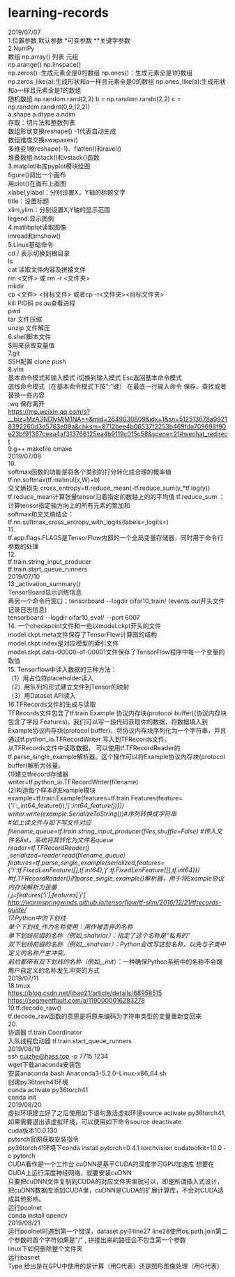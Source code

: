 # learning-records  
2019/07/07  
1.位置参数 默认参数 *可变参数 **关键字参数  
2.NumPy  
数组 np.array() 列表 元组   
np.arange() np.linspace()  
np.zeros() :生成元素全是0的数组 np.ones()：生成元素全是1的数组 np.zeros_like(a):生成形状和a一样且元素全是0的数组 np.ones_like(a):生成形状和a一样且元素全是1的数组  
随机数组 np.random.rand(2,2)   b = np.random.randn(2,2)   c = np.random.randint(0,9,(2,2))  
a.shape   a.dtype   a.ndim  
存取：切片法和整数列表  
数组形状变换reshape() -1代表自动生成  
数组维度交换swapaxes()  
多维变1维reshape(-1)、flatten()和ravel()  
堆叠数组:hstack()和vstack()函数  
3.matplotlib库pyplot模块绘图  
figure()调出一个画布  
用plot()在画布上画图  
xlabel,ylabel：分别设置X，Y轴的标题文字  
title：设置标题  
xlim,ylim：分别设置X,Y轴的显示范围  
legend:显示图例  
4.matlibplot读取图像  
imread和imshow()  
5.Linux基础命令  
cd / 表示切换到根目录  
ls  
cat 读取文件内容及拼接文件  
rm <文件> 或 rm -r <文件夹>  
mkdir  
cp <文件> <目标文件> 或者cp -r<文件夹><目标文件夹>  
kill PID码 ps au查看进程  
pwd  
tar 文件压缩  
unzip 文件解压  
6.shell脚本文件  
$用来获取变量值  
7.git  
SSH配置 clone push  
8.vim  
基本命令模式和输入模式    i切换到输入模式    Esc返回基本命令模式  
底线命令模式（在基本命令模式下按":"键）  在最底一行输入命令  保存、查找或者替换一些内容  
:wq 保存离开  
https://mp.weixin.qq.com/s?__biz=MzA3NDIyMjM1NA==&mid=2649030809&idx=1&sn=512513678a99218392260d3d5763e09a&chksm=8712bee4b06537f2253b469fda709698f90e23bf91387ceea4af313766125ea4b9119c015c58&scene=21#wechat_redirect  
9.g++ makefile cmake  
2019/07/08  
10.  
softmax函数的功能是将各个类别的打分转化成合理的概率值 tf.nn.softmax(tf.matmul(x,W)+b)  
交叉熵损失 cross_entropy=tf.reduce_mean(-tf.reduce_sum(y_*tf.log(y))   
tf.reduce_mean计算张量tensor沿着指定的数轴上的的平均值   tf.reduce_sum ：计算tensor指定轴方向上的所有元素的累加和  
softmax和交叉熵结合：tf.nn.softmax_cross_entropy_with_logits(labels=,logits=)  
11.  
tf.app.flags.FLAGS是TensorFlow内部的一个全局变量存储器，同时用于命令行参数的处理  
12.  
tf.train.string_input_producer  
tf.train.start_queue_runners  
2019/07/10  
13._activation_summary()  
TensorBoard显示训练信息  
再另一个命令行窗口：tensorboard --logdir cifar10_train/ (events.out开头文件记录日志信息)  
tensorboard --logdir cifar10_eval/ --port 6007  
14. 一个checkpoint文件和一些以model.ckpt开头的文件  
model.ckpt.meta文件保存了TensorFlow计算图的结构  
model.ckpt.index是对应模型的索引文件  
model.ckpt.data-00000-of-00001文件保存了TensorFlow程序中每一个变量的取值  
15. Tensorflow中读入数据的三种方法：  
（1）用占位符placeholder读入  
（2）用队列的形式建立文件到Tensor的映射  
（3）用Dataset API读入  
16.TFRecords文件的生成与读取  
TFRecords文件包含了tf.train.Example 协议内存块(protocol buffer)(协议内存块包含了字段 Features)。我们可以写一段代码获取你的数据，将数据填入到Example协议内存块(protocol buffer)，将协议内存块序列化为一个字符串，并且通过tf.python_io.TFRecordWriter 写入到TFRecords文件。  
从TFRecords文件中读取数据， 可以使用tf.TFRecordReader的tf.parse_single_example解析器。这个操作可以将Example协议内存块(protocol buffer)解析为张量。  
(1)建立tfrecord存储器  
writer=tf.python_io.TFRecordWriter(filename)  
(2)构造每个样本的Example模块  
example=tf.train.Example(features=tf.train.Features(feature={'i':_int64_feature(i),'j':_int64_feature(j)}))  
writer.write(example.SerializeToString())#序列转换成字符串  
#如上读文件与如下写文件对应  
filename_queue=tf.train.string_input_producer(files,shuffle=False) #传入文件名list，系统将其转化为文件名queue  
reader=tf.TFRecordReader()  
_,serialized=reader.read(filename_queue)  
features=tf.parse_single_example(serialized,features={'i':tf.FixedLenFeature([],tf.int64),'j':tf.FixedLenFeature([],tf.int64)}) #tf.TFRecordReader()的parse_single_example()解析器，用于将Example协议内存块解析为张量  
i,j=features['i'],features['j']  
http://warmspringwinds.github.io/tensorflow/tf-slim/2016/12/21/tfrecords-guide/  
17.Python中的下划线  
单个下划线_作为名称使用：用作被丢弃的名称  
单下划线前缀的名称（例如_shahriar）：指定了这个名称是“私有的”  
双下划线前缀的名称（例如__shahriar）：Python会改写这些名称，以免与子类中定义的名称产生冲突。  
前后都带有双下划线的名称（例如__init__）：一种确保Python系统中的名称不会跟用户自定义的名称发生冲突的方式  
2019/07/11  
18.tmux  
https://blog.csdn.net/lihao21/article/details/68958515  
https://segmentfault.com/a/1190000016283278  
19.tf.decode_raw()  
tf.decode_raw函数的意思是将原来编码为字符串类型的变量重新变回来  
20.  
协调器 tf.train.Coordinator  
入队线程启动器 tf.train.start_queue_runners  
2019/08/19  
ssh cuizhe@hass.top -p 7715        1234  
wget下载anaconda安装包  
安装anaconda  bash Anaconda3-5.2.0-Linux-x86_64.sh  
创建py36torch41环境  
conda activate py36torch41  
conda init  
2019/08/20  
虚拟环境建立好了之后使用如下语句激活虚拟环境source activate py36torch41,如果需要退出该虚拟环境，可以使用如下命令source deactivate  
cuda版本10.0.130  
pytorch官网获取安装指令  
py36torch41环境下conda install pytorch=0.4.1 torchvision cudatoolkit=10.0 -c pytorch  
CUDA看作是一个工作台 cuDNN是基于CUDA的深度学习GPU加速库 想要在CUDA上运行深度神经网络，就要安装cuDNN  
只要把cuDNN文件复制到CUDA的对应文件夹里就可以，即是所谓插入式设计，把cuDNN数据库添加CUDA里，cuDNN是CUDA的扩展计算库，不会对CUDA造成其他影响。  
运行poolnet  
conda install opencv  
2019/08/21  
运行poolnet时遇到第一个错误，dataset.py中line27 line28使用os.path.join第二个参数的首个字符如果是"/" , 拼接出来的路径会不包含第一个参数  
linux下如何删除整个文件夹  
运行basnet  
Type 给出是在GPU中使用的是计算（用C代表）还是图形图像处理（用G代表）  
